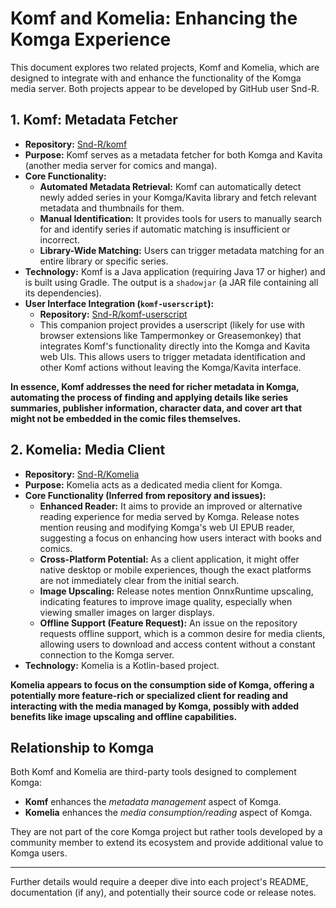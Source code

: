 # Komf and Komelia: Enhancing the Komga Experience

This document explores two related projects, Komf and Komelia, which are designed to integrate with and enhance the functionality of the Komga media server. Both projects appear to be developed by GitHub user Snd-R.

## 1. Komf: Metadata Fetcher

*   **Repository:** [Snd-R/komf](https://github.com/Snd-R/komf)
*   **Purpose:** Komf serves as a metadata fetcher for both Komga and Kavita (another media server for comics and manga).
*   **Core Functionality:**
    *   **Automated Metadata Retrieval:** Komf can automatically detect newly added series in your Komga/Kavita library and fetch relevant metadata and thumbnails for them.
    *   **Manual Identification:** It provides tools for users to manually search for and identify series if automatic matching is insufficient or incorrect.
    *   **Library-Wide Matching:** Users can trigger metadata matching for an entire library or specific series.
*   **Technology:** Komf is a Java application (requiring Java 17 or higher) and is built using Gradle. The output is a `shadowjar` (a JAR file containing all its dependencies).
*   **User Interface Integration (`komf-userscript`):**
    *   **Repository:** [Snd-R/komf-userscript](https://github.com/Snd-R/komf-userscript)
    *   This companion project provides a userscript (likely for use with browser extensions like Tampermonkey or Greasemonkey) that integrates Komf's functionality directly into the Komga and Kavita web UIs. This allows users to trigger metadata identification and other Komf actions without leaving the Komga/Kavita interface.

**In essence, Komf addresses the need for richer metadata in Komga, automating the process of finding and applying details like series summaries, publisher information, character data, and cover art that might not be embedded in the comic files themselves.**

## 2. Komelia: Media Client

*   **Repository:** [Snd-R/Komelia](https://github.com/Snd-R/Komelia)
*   **Purpose:** Komelia acts as a dedicated media client for Komga.
*   **Core Functionality (Inferred from repository and issues):**
    *   **Enhanced Reader:** It aims to provide an improved or alternative reading experience for media served by Komga. Release notes mention reusing and modifying Komga's web UI EPUB reader, suggesting a focus on enhancing how users interact with books and comics.
    *   **Cross-Platform Potential:** As a client application, it might offer native desktop or mobile experiences, though the exact platforms are not immediately clear from the initial search.
    *   **Image Upscaling:** Release notes mention OnnxRuntime upscaling, indicating features to improve image quality, especially when viewing smaller images on larger displays.
    *   **Offline Support (Feature Request):** An issue on the repository requests offline support, which is a common desire for media clients, allowing users to download and access content without a constant connection to the Komga server.
*   **Technology:** Komelia is a Kotlin-based project.

**Komelia appears to focus on the consumption side of Komga, offering a potentially more feature-rich or specialized client for reading and interacting with the media managed by Komga, possibly with added benefits like image upscaling and offline capabilities.**

## Relationship to Komga

Both Komf and Komelia are third-party tools designed to complement Komga:

*   **Komf** enhances the *metadata management* aspect of Komga.
*   **Komelia** enhances the *media consumption/reading* aspect of Komga.

They are not part of the core Komga project but rather tools developed by a community member to extend its ecosystem and provide additional value to Komga users.

--- 
Further details would require a deeper dive into each project's README, documentation (if any), and potentially their source code or release notes.
